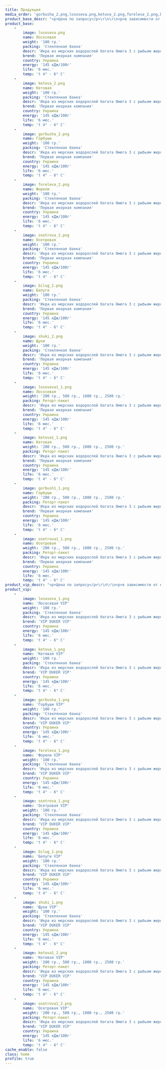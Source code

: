 ```yaml
---
title: Продукция
media_order: 'gorbusha_2.png,lososeva.png,ketova_2.png,foreleva_2.png,bilug_2.png,osetrova_2.png,shuki_2.png,gorbush1_1.png,ketova1_1.png,lososeva1_1.png,osetrova1_1.png,bilug_1.png,foreleva_1.png,gorbusha_1.png,ketova_1.png,lososeva_1.png,osetrova_1.png,shuki_1.png,ketova1_2.png,osetrova1_2.png'
product_base_descr: "<p>Цена по запросу</p>\r\n\r\n<p>в зависимости от наличия и объема заказа.</p>\r\n\r\n<p>АКЦИЯ Икра \"Лососевая\" и \"Осетровая\" - 50%</p>"
product_base:
    -
        image: lososeva.png
        name: Лососевая
        weight: '100 гр.'
        packing: 'Стеклянная банка'
        descr: 'Икра из морских водорослей богата Омега 3 с рыбьем жиром.По вкусовым качествам приближена к натуральной'
        brend: 'Первая икорная компания'
        country: Украина
        energy: '145 кДж/100г'
        life: '6 мес.'
        temp: 't 4° - 6° C'
    -
        image: ketova_2.png
        name: Кетовая
        weight: '100 гр.'
        packing: 'Стеклянная банка'
        descr: 'Икра из морских водорослей богата Омега 3 с рыбьем жиром.По вкусовым качествам приближена к натуральной'
        brend: 'Первая икорная компания'
        country: Украина
        energy: '145 кДж/100г'
        life: '6 мес.'
        temp: 't 4° - 6° C'
    -
        image: gorbusha_2.png
        name: Горбуши
        weight: '100 гр.'
        packing: 'Стеклянная банка'
        descr: 'Икра из морских водорослей богата Омега 3 с рыбьем жиром.По вкусовым качествам приближена к натуральной'
        brend: 'Первая икорная компания'
        country: Украина
        energy: '145 кДж/100г'
        life: '6 мес.'
        temp: 't 4° - 6° C'
    -
        image: foreleva_2.png
        name: Форели
        weight: '100 гр.'
        packing: 'Стеклянная банка'
        descr: 'Икра из морских водорослей богата Омега 3 с рыбьем жиром.По вкусовым качествам приближена к натуральной'
        brend: 'Первая икорная компания'
        country: Украина
        energy: '145 кДж/100г'
        life: '6 мес.'
        temp: 't 4° - 6° C'
    -
        image: osetrova_2.png
        name: Осетровая
        weight: '100 гр.'
        packing: 'Стеклянная банка'
        descr: 'Икра из морских водорослей богата Омега 3 с рыбьем жиром.По вкусовым качествам приближена к натуральной'
        brend: 'Первая икорная компания'
        country: Украина
        energy: '145 кДж/100г'
        life: '6 мес.'
        temp: 't 4° - 6° C'
    -
        image: bilug_2.png
        name: Белуги
        weight: '100 гр.'
        packing: 'Стеклянная банка'
        descr: 'Икра из морских водорослей богата Омега 3 с рыбьем жиром.По вкусовым качествам приближена к натуральной'
        brend: 'Первая икорная компания'
        country: Украина
        energy: '145 кДж/100г'
        life: '6 мес.'
        temp: 't 4° - 6° C'
    -
        image: shuki_2.png
        name: Щуки
        weight: '100 гр.'
        packing: 'Стеклянная банка'
        descr: 'Икра из морских водорослей богата Омега 3 с рыбьем жиром.По вкусовым качествам приближена к натуральной'
        brend: 'Первая икорная компания'
        country: Украина
        energy: '145 кДж/100г'
        life: '6 мес.'
        temp: 't 4° - 6° C'
    -
        image: lososeva1_1.png
        name: Лососевая
        weight: '200 гр., 500 гр., 1000 гр., 2500 гр.'
        packing: Реторт-пакет
        descr: 'Икра из морских водорослей богата Омега 3 с рыбьем жиром.По вкусовым качествам приближена к натуральной'
        brend: 'Первая икорная компания'
        country: Украина
        energy: '145 кДж/100г'
        life: '6 мес.'
        temp: 't 4° - 6° C'
    -
        image: ketova1_1.png
        name: Кетовая
        weight: '200 гр., 500 гр., 1000 гр., 2500 гр.'
        packing: Реторт-пакет
        descr: 'Икра из морских водорослей богата Омега 3 с рыбьем жиром.По вкусовым качествам приближена к натуральной'
        brend: 'Первая икорная компания'
        country: Украина
        energy: '145 кДж/100г'
        life: '6 мес.'
        temp: 't 4° - 6° C'
    -
        image: gorbush1_1.png
        name: Горбуши
        weight: '200 гр., 500 гр., 1000 гр., 2500 гр.'
        packing: Реторт-пакет
        descr: 'Икра из морских водорослей богата Омега 3 с рыбьем жиром.По вкусовым качествам приближена к натуральной'
        brend: 'Первая икорная компания'
        country: Украина
        energy: '145 кДж/100г'
        life: '6 мес.'
        temp: 't 4° - 6° C'
    -
        image: osetrova1_1.png
        name: Осетровая
        weight: '200 гр., 500 гр., 1000 гр., 2500 гр.'
        packing: Реторт-пакет
        descr: 'Икра из морских водорослей богата Омега 3 с рыбьем жиром.По вкусовым качествам приближена к натуральной'
        brend: 'Первая икорная компания'
        country: Украина
        energy: '145 кДж/100г'
        life: '6 мес.'
        temp: 't 4° - 6° C'
product_vip_descr: "<p>Цена по запросу</p>\r\n\r\n<p>в зависимости от наличия и объема заказа.</p>\r\n\r\n"
product_vip:
    -
        image: lososeva_1.png
        name: 'Лососевая VIP'
        weight: '100 гр.'
        packing: 'Стеклянная банка'
        descr: 'Икра из морских водорослей богата Омега 3 с рыбьем жиром.По вкусовым качествам приближена к натуральной'
        brend: 'VIP DUKER VIP'
        country: Украина
        energy: '145 кДж/100г'
        life: '6 мес.'
        temp: 't 4° - 6° C'
    -
        image: ketova_1.png
        name: 'Кетовая VIP'
        weight: '100 гр.'
        packing: 'Стеклянная банка'
        descr: 'Икра из морских водорослей богата Омега 3 с рыбьем жиром.По вкусовым качествам приближена к натуральной'
        brend: 'VIP DUKER VIP'
        country: Украина
        energy: '145 кДж/100г'
        life: '6 мес.'
        temp: 't 4° - 6° C'
    -
        image: gorbusha_1.png
        name: 'Горбуши VIP'
        weight: '100 гр.'
        packing: 'Стеклянная банка'
        descr: 'Икра из морских водорослей богата Омега 3 с рыбьем жиром.По вкусовым качествам приближена к натуральной'
        brend: 'VIP DUKER VIP'
        country: Украина
        energy: '145 кДж/100г'
        life: '6 мес.'
        temp: 't 4° - 6° C'
    -
        image: foreleva_1.png
        name: 'Форели VIP'
        weight: '100 гр.'
        packing: 'Стеклянная банка'
        descr: 'Икра из морских водорослей богата Омега 3 с рыбьем жиром.По вкусовым качествам приближена к натуральной'
        brend: 'VIP DUKER VIP'
        country: Украина
        energy: '145 кДж/100г'
        life: '6 мес.'
        temp: 't 4° - 6° C'
    -
        image: osetrova_1.png
        name: 'Осетровая VIP'
        weight: '100 гр.'
        packing: 'Стеклянная банка'
        descr: 'Икра из морских водорослей богата Омега 3 с рыбьем жиром.По вкусовым качествам приближена к натуральной'
        brend: 'VIP DUKER VIP'
        country: Украина
        energy: '145 кДж/100г'
        life: '6 мес.'
        temp: 't 4° - 6° C'
    -
        image: bilug_1.png
        name: 'Белуги VIP'
        weight: '100 гр.'
        packing: 'Стеклянная банка'
        descr: 'Икра из морских водорослей богата Омега 3 с рыбьем жиром.По вкусовым качествам приближена к натуральной'
        brend: 'VIP DUKER VIP'
        country: Украина
        energy: '145 кДж/100г'
        life: '6 мес.'
        temp: 't 4° - 6° C'
    -
        image: shuki_1.png
        name: 'Щуки VIP'
        weight: '100 гр.'
        packing: 'Стеклянная банка'
        descr: 'Икра из морских водорослей богата Омега 3 с рыбьем жиром.По вкусовым качествам приближена к натуральной'
        brend: 'VIP DUKER VIP'
        country: Украина
        energy: '145 кДж/100г'
        life: '6 мес.'
        temp: 't 4° - 6° C'
    -
        image: ketova1_2.png
        name: 'Кетовая VIP'
        weight: '200 гр., 500 гр., 1000 гр., 2500 гр.'
        packing: Реторт-пакет
        descr: 'Икра из морских водорослей богата Омега 3 с рыбьем жиром.По вкусовым качествам приближена к натуральной'
        brend: 'VIP DUKER VIP'
        country: Украина
        energy: '145 кДж/100г'
        life: '6 мес.'
        temp: 't 4° - 6° C'
    -
        image: osetrova1_2.png
        name: 'Осетровая VIP'
        weight: '200 гр., 500 гр., 1000 гр., 2500 гр.'
        packing: Реторт-пакет
        descr: 'Икра из морских водорослей богата Омега 3 с рыбьем жиром.По вкусовым качествам приближена к натуральной'
        brend: 'VIP DUKER VIP'
        country: Украина
        energy: '145 кДж/100г'
        life: '6 мес.'
        temp: 't 4° - 6° C'
cache_enable: false
class: home
profile: true
---
```


